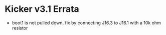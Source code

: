 # Kicker v3.1 Errata

 - boot1 is not pulled down, fix by connecting J16.3 to J16.1 with a 10k ohm resistor